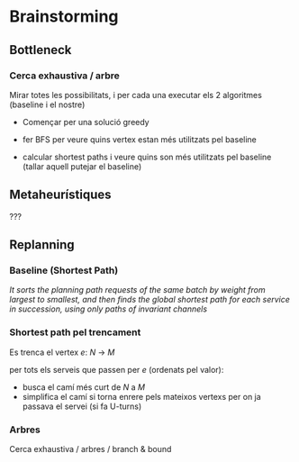 # Brainstorming


## Bottleneck
### Cerca exhaustiva / arbre
Mirar totes les possibilitats, i per cada una executar els 2 algoritmes (baseline i el nostre)
+ Començar per una solució greedy

+ fer BFS per veure quins vertex estan més utilitzats pel baseline

+ calcular shortest paths i veure quins son més utilitzats pel baseline (tallar aquell putejar el baseline)

## Metaheurístiques
???



## Replanning

### Baseline (Shortest Path)
*It sorts the planning path requests of the same batch by weight from largest to smallest,
and then finds the global shortest path for each service in succession,
using only paths of invariant channels*


### Shortest path pel trencament
Es trenca el vertex _e_: _N_ → _M_

per tots els serveis que passen per _e_ (ordenats pel valor):
- busca el camí més curt de _N_ a _M_
- simplifica el camí si torna enrere pels mateixos vertexs per on ja passava el servei (si fa U-turns)

### Arbres
Cerca exhaustiva / arbres / branch & bound


